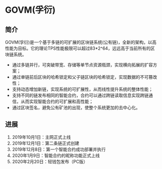 # GOVM(孚衍)

## 简介

GOVM(孚衍)是一个基于多链的可扩展的区块链系统(公有链)，全新的架构，以高性能为目标。它的理论TPS性能极限可以超过83*2^64，远远高于当前所有的区块链系统。

* 通过多链并行，可突破带宽、存储等单节点资源瓶颈，实现横向拓展的扩容方案；
* 通过单链前后区块的哈希锁定和父子链区块的哈希锁定，实现数据的不可篡改性；
* 支持动态增加新链，实现系统的可扩展性，从而线性提升系统的整体性能；
* 支持不同的链发布相同的智能合约，合约可以通过跨链读取信息实现跨链通信，从而实现智能合约的可扩展和高性能；
* 通过区块签名，避免公有矿池的出现，使整个系统更加的去中心化。

## 进展

1. 2019年10月1日：主网正式上线
2. 2019年12月1日：第二条链正式创建
3. 2019年12月8日：第一个智能合约成功部署并执行
4. 2020年1月9日：智能合约的昵称功能正式上线
5. 2020年2月20日：轻钱包发布（PC版）
